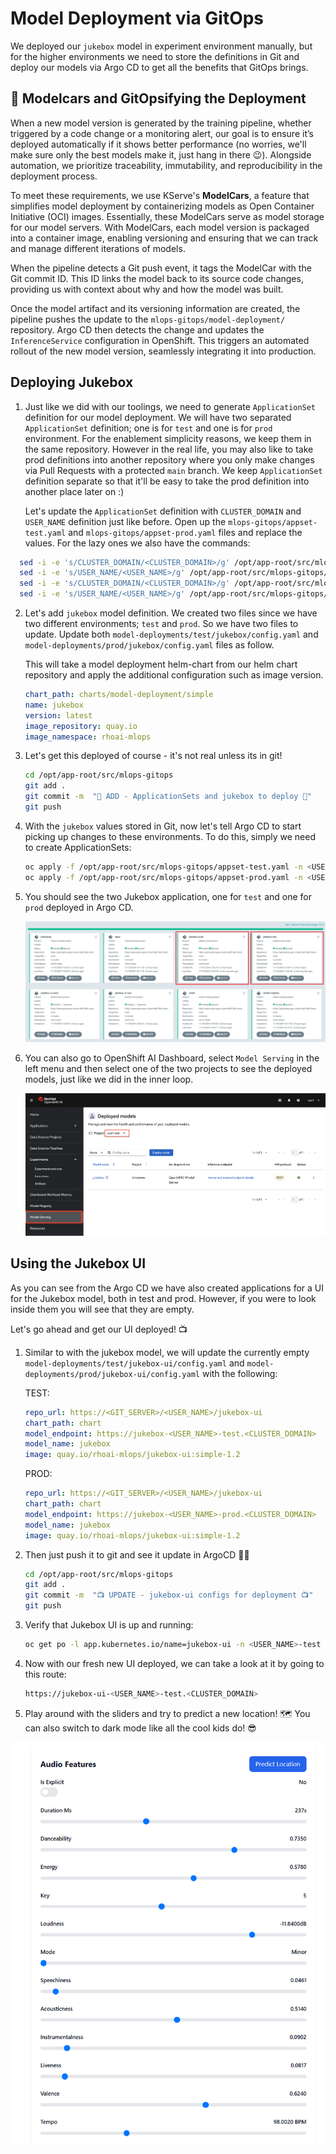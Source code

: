 # Model Deployment via GitOps

We deployed our `jukebox` model in experiment environment manually, but for the higher environments we need to store the definitions in Git and deploy our models via Argo CD to get all the benefits that GitOps brings.

## 🚗 Modelcars and GitOpsifying the Deployment

When a new model version is generated by the training pipeline, whether triggered by a code change or a monitoring alert, our goal is to ensure it’s deployed automatically if it shows better performance (no worries, we'll make sure only the best models make it, just hang in there 😉). Alongside automation, we prioritize traceability, immutability, and reproducibility in the deployment process.

To meet these requirements, we use KServe's **ModelCars**, a feature that simplifies model deployment by containerizing models as Open Container Initiative (OCI) images. Essentially, these ModelCars serve as model storage for our model servers. With ModelCars, each model version is packaged into a container image, enabling versioning and ensuring that we can track and manage different iterations of models.

When the pipeline detects a Git push event, it tags the ModelCar with the Git commit ID. This ID links the model back to its source code changes, providing us with context about why and how the model was built.

Once the model artifact and its versioning information are created, the pipeline pushes the update to the `mlops-gitops/model-deployment/` repository. Argo CD then detects the change and updates the `InferenceService` configuration in OpenShift. This triggers an automated rollout of the new model version, seamlessly integrating it into production.

## Deploying Jukebox

1. Just like we did with our toolings, we need to generate `ApplicationSet` definition for our model deployment. We will have two separated `ApplicationSet` definition; one is for `test` and one is for `prod` environment. For the enablement simplicity reasons, we keep them in the same repository. However in the real life, you may also like to take prod definitions into another repository where you only make changes via Pull Requests with a protected `main` branch. We keep `ApplicationSet` definition separate so that it'll be easy to take the prod definition into another place later on :)

    Let's update the `ApplicationSet` definition with `CLUSTER_DOMAIN` and `USER_NAME` definition just like before. Open up the `mlops-gitops/appset-test.yaml` and `mlops-gitops/appset-prod.yaml` files and replace the values. For the lazy ones we also have the commands:

  ```bash
    sed -i -e 's/CLUSTER_DOMAIN/<CLUSTER_DOMAIN>/g' /opt/app-root/src/mlops-gitops/appset-test.yaml
    sed -i -e 's/USER_NAME/<USER_NAME>/g' /opt/app-root/src/mlops-gitops/appset-test.yaml
    sed -i -e 's/CLUSTER_DOMAIN/<CLUSTER_DOMAIN>/g' /opt/app-root/src/mlops-gitops/appset-prod.yaml
    sed -i -e 's/USER_NAME/<USER_NAME>/g' /opt/app-root/src/mlops-gitops/appset-prod.yaml
  ```


2. Let's add `jukebox` model definition. We created two files since we have two different environments; `test` and `prod`. So we have two files to update. Update both `model-deployments/test/jukebox/config.yaml` and `model-deployments/prod/jukebox/config.yaml` files as follow. 

    This will take a model deployment helm-chart from our helm chart repository and apply the additional configuration such as image version.  

    ```yaml
    chart_path: charts/model-deployment/simple
    name: jukebox
    version: latest
    image_repository: quay.io
    image_namespace: rhoai-mlops
    ```
3. Let's get this deployed of course - it's not real unless its in git!

    ```bash
    cd /opt/app-root/src/mlops-gitops
    git add .
    git commit -m  "🐰 ADD - ApplicationSets and jukebox to deploy 🐰"
    git push 
    ```

4. With the `jukebox` values stored in Git, now let's tell Argo CD to start picking up changes to these environments. To do this, simply we need to create ApplicationSets:

    ```bash
    oc apply -f /opt/app-root/src/mlops-gitops/appset-test.yaml -n <USER_NAME>-mlops
    oc apply -f /opt/app-root/src/mlops-gitops/appset-prod.yaml -n <USER_NAME>-mlops
    ```

5. You should see the two Jukebox application, one for `test` and one for `prod` deployed in Argo CD. 

    ![argocd-jukebox-deployed](./images/argocd-jukebox-deployed.png)

6. You can also go to OpenShift AI Dashboard, select `Model Serving` in the left menu and then select one of the two projects to see the deployed models, just like we did in the inner loop.

    ![rhoai-deployed-models](./images/rhoai-deployed-models.png)

## Using the Jukebox UI

As you can see from the Argo CD we have also created applications for a UI for the Jukebox model, both in test and prod. However, if you were to look inside them you will see that they are empty.  

Let's go ahead and get our UI deployed! 📺

1. Similar to with the jukebox model, we will update the currently empty `model-deployments/test/jukebox-ui/config.yaml` and `model-deployments/prod/jukebox-ui/config.yaml` with the following:  

    TEST:

    ```yaml
    repo_url: https://<GIT_SERVER>/<USER_NAME>/jukebox-ui
    chart_path: chart
    model_endpoint: https://jukebox-<USER_NAME>-test.<CLUSTER_DOMAIN>
    model_name: jukebox
    image: quay.io/rhoai-mlops/jukebox-ui:simple-1.2
    ```

    PROD:

    ```yaml
    repo_url: https://<GIT_SERVER>/<USER_NAME>/jukebox-ui
    chart_path: chart
    model_endpoint: https://jukebox-<USER_NAME>-prod.<CLUSTER_DOMAIN>
    model_name: jukebox
    image: quay.io/rhoai-mlops/jukebox-ui:simple-1.2
    ```

2. Then just push it to git and see it update in ArgoCD 🧙‍♂️

    ```bash
    cd /opt/app-root/src/mlops-gitops
    git add .
    git commit -m  "📺 UPDATE - jukebox-ui configs for deployment 📺"
    git push 
    ```

3. Verify that Jukebox UI is up and running:

    ```bash
    oc get po -l app.kubernetes.io/name=jukebox-ui -n <USER_NAME>-test
    ```
4. Now with our fresh new UI deployed, we can take a look at it by going to this route:

    ```bash
    https://jukebox-ui-<USER_NAME>-test.<CLUSTER_DOMAIN>
    ```

5. Play around with the sliders and try to predict a new location! 🗺️ You can also switch to dark mode like all the cool kids do! 😎

![jukebox-ui](./images/jukebox-ui.png)
